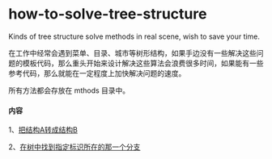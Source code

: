 # how-to-solve-tree-structure
Kinds of tree structure solve methods in real scene, wish to save your time.


在工作中经常会遇到菜单、目录、城市等树形结构，如果手边没有一些解决这些问题的模板代码，那么重头开始来设计解决这些算法会浪费很多时间，如果能有一些参考代码，那么就能在一定程度上加快解决问题的速度。

所有方法都会存放在 mthods 目录中。

#### 内容

1、[把结构A转成结构B](./methods/formatAtoB.ts)

2、[在树中找到指定标识所在的那一个分支](./methods/getOneBranchById.ts)
